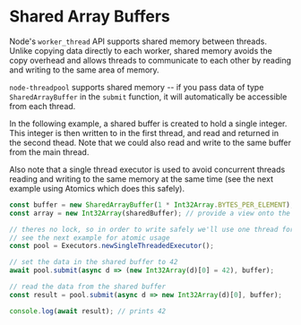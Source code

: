 # Shared Array Buffers

Node's `worker_thread` API supports shared memory between threads. Unlike copying data directly to each worker, shared memory avoids the copy overhead and allows threads to communicate to each other by reading and writing to the same area of memory.

`node-threadpool` supports shared memory -- if you pass data of type
`SharedArrayBuffer` in the `submit` function, it will automatically be accessible from each thread.

In the following example, a shared buffer is created to hold a single integer. This integer is then written to in the first thread, and read and returned in the second thead. Note that we could also read and write to the same buffer from the main thread.

Also note that a single thread executor is used to avoid concurrent threads reading and writing to the same memory at the same time (see the next example using Atomics which does this safely).

```javascript
const buffer = new SharedArrayBuffer(1 * Int32Array.BYTES_PER_ELEMENT);
const array = new Int32Array(sharedBuffer); // provide a view onto the buffer

// theres no lock, so in order to write safely we'll use one thread for this toy example
// see the next example for atomic usage
const pool = Executors.newSingleThreadedExecutor();

// set the data in the shared buffer to 42
await pool.submit(async d => (new Int32Array(d)[0] = 42), buffer);

// read the data from the shared buffer
const result = pool.submit(async d => new Int32Array(d)[0], buffer);

console.log(await result); // prints 42
```
